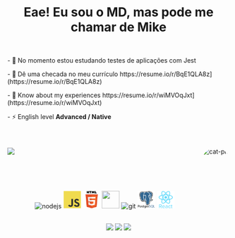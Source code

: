 <h1 align="center">Eae! Eu sou o MD, mas pode me chamar de Mike</h1><br>


<div style="display: inline_block">
  <p>- 🌱 No momento estou estudando testes de aplicações com Jest</p>
  <p>- 📄 Dê uma checada no meu currículo https://resume.io/r/BqE1QLA8z](https://resume.io/r/BqE1QLA8z) </p>
  <p>- 📄 Know about my experiences https://resume.io/r/wiMVOqJxt](https://resume.io/r/wiMVOqJxt) </p>
  <p>- ⚡ English level <b>Advanced / Native</b></p>
  <h1></h1>
  <br>
  <img align="right" alt="cat-pic" height="160em" style="border-radius:50px; margin: 0" src="https://c.tenor.com/bQuWIFsZWEgAAAAd/thurston-waffles-meow.gif">
</div>

<div>
<img height="120em" src="https://github-readme-stats.vercel.app/api/top-langs/?username=mikedpsm&layout=compact&langs_count=7&theme=dracula"/>
</div>

<br><br><br>

<div align="center">
  <p> 
    <img src="https://cdn.jsdelivr.net/gh/devicons/devicon/icons/nodejs/nodejs-plain.svg" alt="nodejs" width="40" height="40"/> 
    <img src="https://raw.githubusercontent.com/devicons/devicon/master/icons/javascript/javascript-original.svg" alt="javascript" width="40" height="40"/>
    <img src="https://raw.githubusercontent.com/devicons/devicon/master/icons/html5/html5-original-wordmark.svg" alt="html5" width="40" height="40"/> 
     <img src="https://cdn.jsdelivr.net/gh/devicons/devicon/icons/css3/css3-original.svg" width="40" height="40"/>
    <img src="https://www.vectorlogo.zone/logos/git-scm/git-scm-icon.svg" alt="git" width="40" height="40"/>
    <img src="https://raw.githubusercontent.com/devicons/devicon/master/icons/postgresql/postgresql-original-wordmark.svg" alt="postgresql" width="40" height="40"/>
    <img src="https://raw.githubusercontent.com/devicons/devicon/master/icons/react/react-original-wordmark.svg" alt="react" width="40" height="40"/>
  </p>
</div>

<br>

<div align="center"> 
  <a href="https://instagram.com/rafaballerini" target="_blank"><img src="https://img.shields.io/badge/-Instagram-%23E4405F?style=for-the-badge&logo=instagram&logoColor=white" target="_blank"></a>
  <a href = "mailto:maicondpsm@gmail.com"><img src="https://img.shields.io/badge/-Gmail-%23333?style=for-the-badge&logo=gmail&logoColor=white" target="_blank"></a>
  <a href="https://www.linkedin.com/in/mikedpsm" target="_blank"><img src="https://img.shields.io/badge/-LinkedIn-%230077B5?style=for-the-badge&logo=linkedin&logoColor=white" target="_blank"></a> 
</div>
